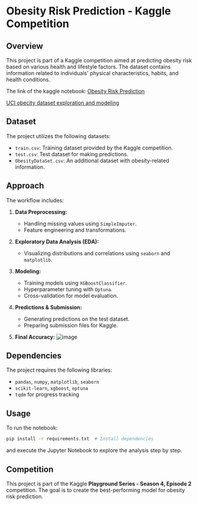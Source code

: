 # Obesity Risk Prediction - Kaggle Competition

## Overview
This project is part of a Kaggle competition aimed at predicting obesity risk based on various health and lifestyle factors. The dataset contains information related to individuals' physical characteristics, habits, and health conditions.

The link of the kaggle notebook: [Obesity Risk Prediction](https://www.kaggle.com/code/hassaneskikri/obesity-risk-season-4-episode?scriptVersionId=161681157)

[UCI obecity dataset exploration and modeling](https://www.kaggle.com/code/hassaneskikri/the-uci-obesity-dataset-exploration)
## Dataset
The project utilizes the following datasets:
- `train.csv`: Training dataset provided by the Kaggle competition.
- `test.csv`: Test dataset for making predictions.
- `ObesityDataSet.csv`: An additional dataset with obesity-related information.

## Approach
The workflow includes:
1. **Data Preprocessing:**
   - Handling missing values using `SimpleImputer`.
   - Feature engineering and transformations.
   
2. **Exploratory Data Analysis (EDA):**
   - Visualizing distributions and correlations using `seaborn` and `matplotlib`.

3. **Modeling:**
   - Training models using `XGBoostClassifier`.
   - Hyperparameter tuning with `Optuna`.
   - Cross-validation for model evaluation.

4. **Predictions & Submission:**
   - Generating predictions on the test dataset.
   - Preparing submission files for Kaggle.
5. **Final Accuracy:**
![image](https://github.com/user-attachments/assets/abd37031-a3aa-4f2e-ae8f-dd7cf7dd625d)

## Dependencies
The project requires the following libraries:
- `pandas`, `numpy`, `matplotlib`, `seaborn`
- `scikit-learn`, `xgboost`, `optuna`
- `tqdm` for progress tracking

## Usage
To run the notebook:
```bash
pip install -r requirements.txt  # Install dependencies
```
and execute the Jupyter Notebook to explore the analysis step by step.

## Competition
This project is part of the Kaggle **Playground Series - Season 4, Episode 2** competition. The goal is to create the best-performing model for obesity risk prediction.
